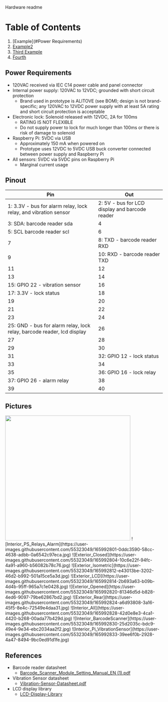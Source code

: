 Hardware readme

# Table of Contents
1. [Example](#Power Requirements)
2. [Example2](#Pinout)
3. [Third Example](#Pictures)
4. [Fourth](#References)


## Power Requirements
* 120VAC received via IEC C14 power cable and panel connector
* Internal power supply: 120VAC to 12VDC; grounded with short circuit protection
  * Brand used in prototype is ALITOVE (see BOM); design is not brand-specific; any 120VAC to 12VDC power supply with at least 5A rating and short circuit protection is acceptable
* Electronic lock: Solenoid released with 12VDC, 2A for 100ms
  * RATING IS NOT FLEXIBLE
  * Do not supply power to lock for much longer than 100ms or there is risk of damage to solenoid
* Raspberry Pi: 5VDC via USB
  * Approximately 150 mA when powered on
  * Prototype uses 12VDC to 5VDC USB buck converter connected between power supply and Raspberry Pi
* All sensors: 5VDC via 5VDC pins on Raspberry Pi
  * Marginal current usage

## Pinout
| Pin | Out |
| ----------- | ----------- |
| 1: 3.3V - bus for alarm relay, lock relay, and vibration sensor | 2: 5V - bus for LCD display and barcode reader |
| 3: SDA: barcode reader sda | 4 |
| 5: SCL barcode reader scl | 6 |
| 7 | 8: TXD - barcode reader RXD |
| 9 | 10: RXD - barcode reader TXD |
| 11 | 12 |
| 13 | 14 |
| 15: GPIO 22 - vibration sensor | 16 |
| 17: 3.3V - lock status | 18 |
| 19 | 20 |
| 21 | 22 |
| 23 | 24 |
| 25: GND - bus for alarm relay, lock relay, barcode reader, lcd display | 26 |
| 27 | 28 |
| 29 | 30 |
| 31 | 32: GPIO 12 - lock status |
| 33 | 34 |
| 35 | 36: GPIO 16 - lock relay |
| 37: GPIO 26 - alarm relay | 38 |
| 39 | 40 |

## Pictures
<img src="https://user-images.githubusercontent.com/55323049/165992801-0ddc3590-58cc-4638-adbb-0a6542c97eca.jpg" width="400" height="400" />
![Interior_PS_Relays_Alarm](https://user-images.githubusercontent.com/55323049/165992801-0ddc3590-58cc-4638-adbb-0a6542c97eca.jpg)
![Exterior_Closed](https://user-images.githubusercontent.com/55323049/165992804-10c6e22f-94fc-4a91-a960-b56082b78c76.jpg)
![Exterior_Isometric](https://user-images.githubusercontent.com/55323049/165992812-e43013be-3202-46d2-b992-501a15ce5a3d.jpg)
![Exterior_LCD](https://user-images.githubusercontent.com/55323049/165992814-2b693a63-b09b-4d4b-95ff-965a7c1e0428.jpg)
![Exterior_Opened](https://user-images.githubusercontent.com/55323049/165992820-81346d5d-b828-4ed6-9097-79be62867bd2.jpg)
![Exterior_Rear](https://user-images.githubusercontent.com/55323049/165992824-a6d93808-3a16-45f5-8e4c-72549e4daa31.jpg)
![Interior_All](https://user-images.githubusercontent.com/55323049/165992828-42d0e8e3-4ca1-4420-b268-00ada77b429d.jpg)
![Interior_BarcodeScanner](https://user-images.githubusercontent.com/55323049/165992830-25d2035c-bdc9-49e4-9e34-ebc2034aa2f2.jpg)
![Interior_Pi_VibrationSensor](https://user-images.githubusercontent.com/55323049/165992833-39ee6f0b-2928-4a47-8494-9bc0ed91d1fe.jpg)

## References
* Barcode reader datasheet
  * [Barcode_Scanner_Module_Setting_Manual_EN (1).pdf](https://github.com/khoatran2320/Senior-Design/files/8592588/Barcode_Scanner_Module_Setting_Manual_EN.1.pdf)
* Vibration Sensor datasheet
  * [Vibration-Sensor-Datasheet.pdf](https://github.com/khoatran2320/Senior-Design/files/8592589/Vibration-Sensor-Datasheet.pdf)
* LCD display library
  * [LCD-Display-Library](https://rplcd.readthedocs.io/en/stable/getting_started.html)
